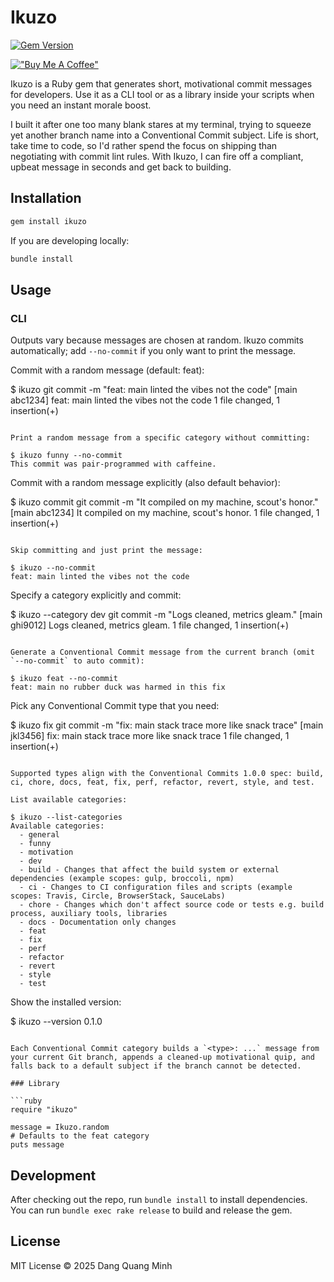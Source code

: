 # Ikuzo

[![Gem Version](https://badge.fury.io/rb/ikuzo.svg)](https://badge.fury.io/rb/ikuzo)

[!["Buy Me A Coffee"](https://www.buymeacoffee.com/assets/img/custom_images/orange_img.png)](https://www.buymeacoffee.com/ojisanchamchi)

Ikuzo is a Ruby gem that generates short, motivational commit messages for developers. Use it as a CLI tool or as a library inside your scripts when you need an instant morale boost.

I built it after one too many blank stares at my terminal, trying to squeeze yet another branch name into a Conventional Commit subject. Life is short, take time to code, so I'd rather spend the focus on shipping than negotiating with commit lint rules. With Ikuzo, I can fire off a compliant, upbeat message in seconds and get back to building.

## Installation

```bash
gem install ikuzo
```

If you are developing locally:

```bash
bundle install
```

## Usage

### CLI

Outputs vary because messages are chosen at random. Ikuzo commits automatically; add `--no-commit` if you only want to print the message.

Commit with a random message (default: feat):

$ ikuzo
git commit -m "feat: main linted the vibes not the code"
[main abc1234] feat: main linted the vibes not the code
 1 file changed, 1 insertion(+)
```

Print a random message from a specific category without committing:

$ ikuzo funny --no-commit
This commit was pair-programmed with caffeine.
```

Commit with a random message explicitly (also default behavior):

$ ikuzo commit
git commit -m "It compiled on my machine, scout's honor."
[main abc1234] It compiled on my machine, scout's honor.
 1 file changed, 1 insertion(+)
```

Skip committing and just print the message:

$ ikuzo --no-commit
feat: main linted the vibes not the code
```

Specify a category explicitly and commit:

$ ikuzo --category dev
git commit -m "Logs cleaned, metrics gleam."
[main ghi9012] Logs cleaned, metrics gleam.
 1 file changed, 1 insertion(+)
```

Generate a Conventional Commit message from the current branch (omit `--no-commit` to auto commit):

$ ikuzo feat --no-commit
feat: main no rubber duck was harmed in this fix
```

Pick any Conventional Commit type that you need:

$ ikuzo fix
git commit -m "fix: main stack trace more like snack trace"
[main jkl3456] fix: main stack trace more like snack trace
 1 file changed, 1 insertion(+)
```

Supported types align with the Conventional Commits 1.0.0 spec: build, ci, chore, docs, feat, fix, perf, refactor, revert, style, and test.

List available categories:

$ ikuzo --list-categories
Available categories:
  - general
  - funny
  - motivation
  - dev
  - build - Changes that affect the build system or external dependencies (example scopes: gulp, broccoli, npm)
  - ci - Changes to CI configuration files and scripts (example scopes: Travis, Circle, BrowserStack, SauceLabs)
  - chore - Changes which don't affect source code or tests e.g. build process, auxiliary tools, libraries
  - docs - Documentation only changes
  - feat
  - fix
  - perf
  - refactor
  - revert
  - style
  - test
```

Show the installed version:

$ ikuzo --version
0.1.0
```

Each Conventional Commit category builds a `<type>: ...` message from your current Git branch, appends a cleaned-up motivational quip, and falls back to a default subject if the branch cannot be detected.

### Library

```ruby
require "ikuzo"

message = Ikuzo.random
# Defaults to the feat category
puts message
```

## Development

After checking out the repo, run `bundle install` to install dependencies. You can run `bundle exec rake release` to build and release the gem.

## License

MIT License © 2025 Dang Quang Minh
